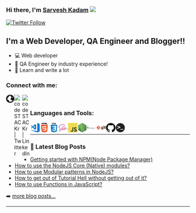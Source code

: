 ### Hi there, I'm [Sarvesh Kadam][website] <img src="https://media.giphy.com/media/hvRJCLFzcasrR4ia7z/giphy.gif" width="25px">

[![Twitter Follow](https://img.shields.io/twitter/follow/kadamsarvesh10?color=1DA1F2&logo=twitter&style=for-the-badge)](https://twitter.com/intent/follow?original_referer=https%3A%2F%2Fgithub.com%2Fkadamsarvesh10&screen_name=kadamsarvesh10)

## I'm a Web Developer, QA Engineer and Blogger!!

- :computer: Web developer
- :office: QA Engineer by industry experience!
- 🥅 Learn and write a lot

### Connect with me:

[<img align="left" alt="codeSTACKr.com" width="22px" src="https://raw.githubusercontent.com/iconic/open-iconic/master/svg/globe.svg" />][website]
[<img align="left" alt="codeSTACKr | Twitter" width="22px" src="https://cdn.jsdelivr.net/npm/simple-icons@v3/icons/twitter.svg" />][twitter]
[<img align="left" alt="codeSTACKr | LinkedIn" width="22px" src="https://cdn.jsdelivr.net/npm/simple-icons@v3/icons/linkedin.svg" />][linkedin]

<br />

### Languages and Tools:

<img align="left" alt="Visual Studio Code" width="26px" src="https://raw.githubusercontent.com/github/explore/80688e429a7d4ef2fca1e82350fe8e3517d3494d/topics/visual-studio-code/visual-studio-code.png" />
<img align="left" alt="HTML5" width="26px" src="https://raw.githubusercontent.com/github/explore/80688e429a7d4ef2fca1e82350fe8e3517d3494d/topics/html/html.png" />
<img align="left" alt="CSS3" width="26px" src="https://raw.githubusercontent.com/github/explore/80688e429a7d4ef2fca1e82350fe8e3517d3494d/topics/css/css.png" />
<img align="left" alt="Sass" width="26px" src="https://raw.githubusercontent.com/github/explore/80688e429a7d4ef2fca1e82350fe8e3517d3494d/topics/sass/sass.png" />
<img align="left" alt="JavaScript" width="26px" src="https://raw.githubusercontent.com/github/explore/80688e429a7d4ef2fca1e82350fe8e3517d3494d/topics/javascript/javascript.png" />
<img align="left" alt="Node.js" width="26px" src="https://raw.githubusercontent.com/github/explore/80688e429a7d4ef2fca1e82350fe8e3517d3494d/topics/nodejs/nodejs.png" />
<img align="left" alt="MongoDB" width="26px" src="https://raw.githubusercontent.com/github/explore/80688e429a7d4ef2fca1e82350fe8e3517d3494d/topics/mongodb/mongodb.png" />
<img align="left" alt="Git" width="26px" src="https://raw.githubusercontent.com/github/explore/80688e429a7d4ef2fca1e82350fe8e3517d3494d/topics/git/git.png" />
<img align="left" alt="GitHub" width="26px" src="https://raw.githubusercontent.com/github/explore/78df643247d429f6cc873026c0622819ad797942/topics/github/github.png" />
<img align="left" alt="Terminal" width="26px" src="https://raw.githubusercontent.com/github/explore/80688e429a7d4ef2fca1e82350fe8e3517d3494d/topics/terminal/terminal.png" />

<br />


---

### :green_book: Latest Blog Posts

<!-- BLOG-POST-LIST:START -->
- [Getting started with NPM(Node Package Manager)](https://sarveshkadam.tech/npmnode-package-manager-packages)
- [How to use the NodeJS Core (Native) modules?](https://sarveshkadam.tech/how-to-use-the-nodejs-core-native-modules)
- [How to use Modular patterns in NodeJS?](https://sarveshkadam.tech/how-to-use-modular-patterns-in-nodejs)
- [How to get out of Tutorial Hell without getting out of it?](https://sarveshkadam.tech/tutorial-hell)
- [How to use Functions in JavaScript?](https://sarveshkadam.tech/how-to-use-functions-in-javascript)
<!-- BLOG-POST-LIST:END -->

➡️ [more blog posts...](https://sarveshkadam.tech/)

---

[website]: https://sarveshkadam.tech/
[twitter]: https://twitter.com/kadamsarvesh10
[linkedin]:https://www.linkedin.com/in/sarvesh-kadam/
[webdevplaylist]: https://www.youtube.com/playlist?list=PLkwxH9e_vrAJ0WbEsFA9W3I1W-g_BTsbt